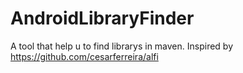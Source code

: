# AndroidLibraryFinder
A tool that help u to find librarys in maven. Inspired by https://github.com/cesarferreira/alfi
